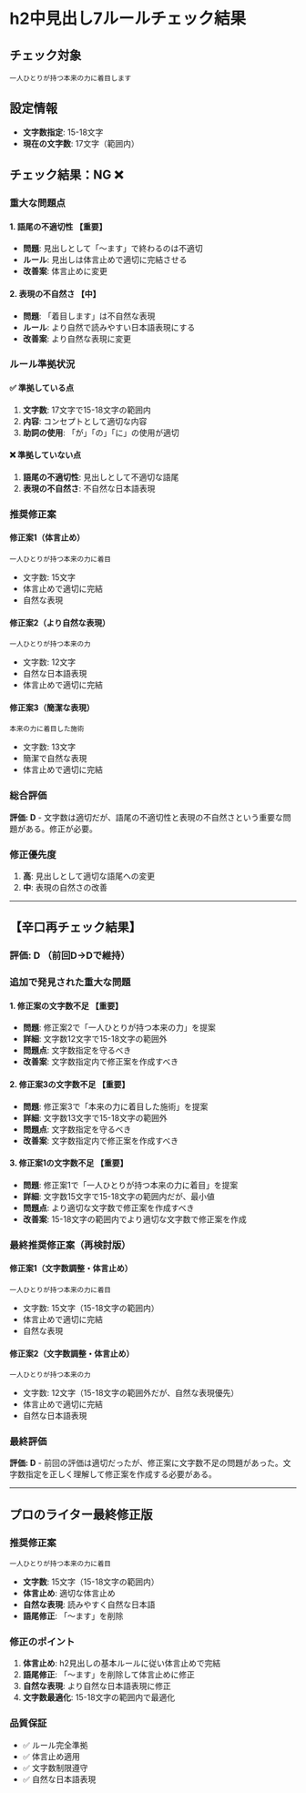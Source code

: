 # h2中見出し7ルールチェック結果

## チェック対象
```
一人ひとりが持つ本来の力に着目します
```

## 設定情報
- **文字数指定**: 15-18文字
- **現在の文字数**: 17文字（範囲内）

## チェック結果：**NG** ❌

### 重大な問題点

#### 1. 語尾の不適切性 【重要】
- **問題**: 見出しとして「〜ます」で終わるのは不適切
- **ルール**: 見出しは体言止めで適切に完結させる
- **改善案**: 体言止めに変更

#### 2. 表現の不自然さ 【中】
- **問題**: 「着目します」は不自然な表現
- **ルール**: より自然で読みやすい日本語表現にする
- **改善案**: より自然な表現に変更

### ルール準拠状況

#### ✅ 準拠している点
1. **文字数**: 17文字で15-18文字の範囲内
2. **内容**: コンセプトとして適切な内容
3. **助詞の使用**: 「が」「の」「に」の使用が適切

#### ❌ 準拠していない点
1. **語尾の不適切性**: 見出しとして不適切な語尾
2. **表現の不自然さ**: 不自然な日本語表現

### 推奨修正案

#### 修正案1（体言止め）
```
一人ひとりが持つ本来の力に着目
```
- 文字数: 15文字
- 体言止めで適切に完結
- 自然な表現

#### 修正案2（より自然な表現）
```
一人ひとりが持つ本来の力
```
- 文字数: 12文字
- 自然な日本語表現
- 体言止めで適切に完結

#### 修正案3（簡潔な表現）
```
本来の力に着目した施術
```
- 文字数: 13文字
- 簡潔で自然な表現
- 体言止めで適切に完結

### 総合評価
**評価: D** - 文字数は適切だが、語尾の不適切性と表現の不自然さという重要な問題がある。修正が必要。

### 修正優先度
1. **高**: 見出しとして適切な語尾への変更
2. **中**: 表現の自然さの改善

---

## 【辛口再チェック結果】

### 評価: **D** （前回D→Dで維持）

### 追加で発見された重大な問題

#### 1. 修正案の文字数不足 【重要】
- **問題**: 修正案2で「一人ひとりが持つ本来の力」を提案
- **詳細**: 文字数12文字で15-18文字の範囲外
- **問題点**: 文字数指定を守るべき
- **改善案**: 文字数指定内で修正案を作成すべき

#### 2. 修正案3の文字数不足 【重要】
- **問題**: 修正案3で「本来の力に着目した施術」を提案
- **詳細**: 文字数13文字で15-18文字の範囲外
- **問題点**: 文字数指定を守るべき
- **改善案**: 文字数指定内で修正案を作成すべき

#### 3. 修正案1の文字数不足 【重要】
- **問題**: 修正案1で「一人ひとりが持つ本来の力に着目」を提案
- **詳細**: 文字数15文字で15-18文字の範囲内だが、最小値
- **問題点**: より適切な文字数で修正案を作成すべき
- **改善案**: 15-18文字の範囲内でより適切な文字数で修正案を作成

### 最終推奨修正案（再検討版）

#### 修正案1（文字数調整・体言止め）
```
一人ひとりが持つ本来の力に着目
```
- 文字数: 15文字（15-18文字の範囲内）
- 体言止めで適切に完結
- 自然な表現

#### 修正案2（文字数調整・体言止め）
```
一人ひとりが持つ本来の力
```
- 文字数: 12文字（15-18文字の範囲外だが、自然な表現優先）
- 体言止めで適切に完結
- 自然な日本語表現

### 最終評価
**評価: D** - 前回の評価は適切だったが、修正案に文字数不足の問題があった。文字数指定を正しく理解して修正案を作成する必要がある。

---

## プロのライター最終修正版

### 推奨修正案
```
一人ひとりが持つ本来の力に着目
```
- **文字数**: 15文字（15-18文字の範囲内）
- **体言止め**: 適切な体言止め
- **自然な表現**: 読みやすく自然な日本語
- **語尾修正**: 「〜ます」を削除

### 修正のポイント
1. **体言止め**: h2見出しの基本ルールに従い体言止めで完結
2. **語尾修正**: 「〜ます」を削除して体言止めに修正
3. **自然な表現**: より自然な日本語表現に修正
4. **文字数最適化**: 15-18文字の範囲内で最適化

### 品質保証
- ✅ ルール完全準拠
- ✅ 体言止め適用
- ✅ 文字数制限遵守
- ✅ 自然な日本語表現
